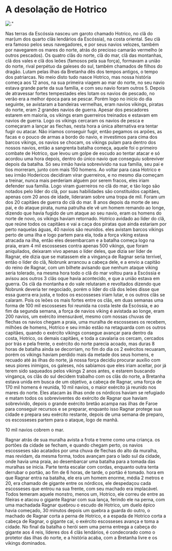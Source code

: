 <!DOCTYPE html>
<html>
  <head>
  <style>
  html {
  font-size: 10px;
  font-family: 'Open Sans', sans-serif;
}


h1 {
  font-size: 40px;
  text-align: center;
}

p, li {
  font-size: 16px;  
  line-height: 2;
  letter-spacing: 1px;
}


html {
  background-color: #f2f2f2;
}

body {
  width: 600px;
  margin: 0 auto;
  background-color: #ffffff;
  padding: 0 40px 60px 20px;
  border: 5px solid black;
}

h1 {
  margin: 0;
  padding: 20px 0;  
  color: #1a0000;
 
}

img {
  display: block;
  margin: 0 auto;
}
  </style>
    <link href="st" rel="stylesheet" type="text/css">
    <meta charset="utf-8">
    <title>Terra Media</title>
    <link href='https://fonts.googleapis.com/css?family=' rel='stylesheet' type='text/css'>
  </head>
  <body>
    <h1>A desolação de Hotrico</h1>
    <img src="images/firefox-icon.png" alt=.">

    

 <p>
    Nas terras da Escóssia nasceu um garoto chamado Hotrico, no clã do mar(um dos quarto clãs lendários da Escóssia), na costa oriental.
Seu clã era famoso pelos seus navegadores, e por seus navios velozes, também por navegarem os mares do norte, atrás do precioso camarão vermelho (e outros pescados).
Os quatro clãs do norte, clã do mar, clã das montanhas, clã dos vales e clã dos leões (famosos pela sua força), formavam a união do norte, rival perpétuo da galeses do sul, também chamados de filhos do dragão. Lutam pelas ilhas da Bretanha dês dos tempos antigos, o tempo dos patriarcas.
No meio disto tudo nasce Hotrico, mas nossa história começa aos 12 anos, na sua primeira viagem ao mar do norte, no seu navio estava grande parte da sua família, e com seu navio foram outros 5. Depois de atravessar fortes tempestades eles lotam os navios de pescado, no verão era a melhor época para se pescar.
Porém logo no início do dia seguinte, se avistaram a bandeiras vermelhas, eram navios vikings, piratas do norte, eram 2 grandes navios de guerra. Apesar dos pescadores estarem em maioria, os vikings eram guerreiros treinados e estavam em navios de guerra. Logo os vikings cercaram os navios de pesca e começaram a lançar as flechas, nesta hora a única alternativa era tentar fugir ou atacar. Não iríamos conseguir fugir, então pegamos os arpões, as facas e o pouco de armas a bordo do navio, e investimos para cima dos barcos vikings, os navios se chocam, os vikings pulam para dentro dos nossos navios, então a sangrenta batalha começa, aquele foi o primeiro combate de Hotrico, que levou um golpe de escudo ao tentar atacar e só acordou uma hora depois, dentro do único navio que conseguiu sobreviver depois da batalha. Só seu irmão havia sobrevivido na sua família, seu pai e tios morreram, junto com mais 150 homens. Ao voltar para casa Hotrico e seu irmão Hodericos decidiram virar guerreiros, e no mesmo dia começam a treinar, nunca mais perderiam alguém por serem fracos, eles iriam defender sua família. Logo viram guerreiros no clã do mar, e tão logo são notados pelo líder do clã, por suas habilidades são constituídos capitães, apenas com 20 anos de idade, lideraram sobre uma tropa de mil. Foram um dos 20 capitães de guerra do clã do mar.
8 anos depois da morte de seu pai, e do ataque pirata, numa patrulha ele vê um homem remando ao longe, dizendo que havia fugido de um ataque ao seu navio, eram os homens do norte de novo, os vikings haviam retornado. Hotrico avidado ao líder do clã, que reúne todos os capitães e vai a caça dos piratas que ainda estariam por perto naquelas águas, 40 navios são reunidos. eles avistam barcos vikings perto de uma ilha e logo partem para ela, toda a força viking estava atracada na ilha, então eles desembarcam e a batalha começa logo na praia, eram 4 mil escosseses contra apenas 500 vikings, que foram aniquilados, deixaram vivo apenas o líder deles, que dizia ser líder de Ragnar, ele dizia que se matassem ele a vingança de Ragnar seria terrível, então o líder do clã, Nobrunk arrancou a cabeça dele, e a envio a capitão do reino de Ragnar, com um bilhete avisando que nenhum ataque viking seria tolerado, na mesma hora todo o clã do mar voltou para a Escóssia e avisou aos outros 3 clãs oque havia acontecido, e que a união estava em guerra. Os clã da montanha e do vale relutaram e revoltados dizendo que Nobrunk deveria ter negociado, porém o líder do clã dos leões disse que essa guerra era justa, e todos os escosseses iriam lutar, e os outros clãs se calaram. Pois os leões os mais fortes entre os clãs, em duas semanas uma forma de 100 mil escosseses foi reunida na costa leste da Escóssia, e ao fim da segunda semana, a força de navios viking é avistada ao longe, eram 200 navios, um exército imensurável, mesmo com nossas chuvas de flechas os navios chegam a praia, uma muralha de escosseses os recebem, milhões de homens, Hotrico e seu irmão estão na retaguarda com os outros capitães, quando o exército vikings consegue avançar para dentro da costa, Hotrico, os demais capitães, e toda a cavalaria os cercam, cercados por trás e pela frente, o exército do norte parecia acoado, mas duras 8 horas de batalha ainda se decorriam, no fim do dia os 2 exércitos recuaram, porém os vikings haviam perdido mais da metade dos seus homens, e recuado até às ilhas do norte, já nossa força decidiu procurar auxílio com seus piores inimigos, os galeses, nós sabíamos que eles iriam aceitar, por já terem sido saqueados pelos vikings 2 anos antes, e estarem buscando vingança, os clãs do sul decidem trabalho com os clãs do norte, a Bretanha estava unida em busca de um objetivo, a cabeça de Ragnar, uma força de 170 mil homens é reunida, 10 mil navios, o maior exército já reunido nos mares do norte.
Eles atacam às ilhas onde os nórdicos haviam se refugiado e matam todos os sobreviventes do exército de Ragnar que haviam sobrevivido, depois o grande exército bretão acampa nas ilhas de Faroe para conseguir recursos e se preparar, enquanto isso Ragnar protege sua cidade e prepara seu exército restante, depois de uma semana de preparo, os escosseses partem para o ataque, logo de manhã.

10 mil navios cobrem o mar.

Ragnar atrás de sua muralha avista a frota e treme como uma criança. os portões da cidade se fecham, e quando chegam perto, os navios escosseses são acatados por uma chuva de flechas do alto da muralha, mas revidam, da mesma forma, todos avançam para o lado sul da cidade, onde havia uma praia, ao desembarcar uma batalha para a tomada das muralhas se inicia.
Parte tenta escalar com cordas, enquanto outra tenta derrubar o portão, ao fim de 6 horas, de tarde, o portão é tomado. hora em que Ragnar entra na batalha, ele era um homem enorme, média 2 metros e 20, era chamado de gigante entre os nórdicos, ele despedaçou cada escosseses que entrou na sua frente, com seu machado era implacável. Todos temeram aquele monstro, menos um, Hotrico, ele correu de entre as fileiras e atacou o gigante Ragnar com sua lança, ferindo ele na perna, com uma machadada Ragnar quebrou o escudo de Hotrico, um duelo épico havia começado, 30 minutos depois um quebra a guarda do outro, o machado de Ragnar corta a perna de Hotrico, e a espada de Hotrico corta a cabeça de Ragnar, o gigante cai, o exército escosseses avança e toma a cidade.
No final da batalha o herói sem uma perna entrega a cabeça do gigante aos 4 reis, líderes dos 4 clãs lendários, é condecorado como o protetor das ilhas do norte, e a história acaba, com a Bretanha livre e os vikings dominados.</p>


  </body>
</html>
